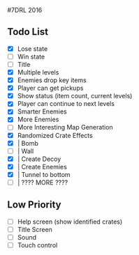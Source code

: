 #7DRL 2016

## Todo List

- [x] Lose state  
- [ ] Win state  
- [ ] Title  
- [x] Multiple levels  
- [x] Enemies drop key items  
- [x] Player can get pickups  
- [x] Show status (item count, current levels)  
- [x] Player can continue to next levels  
- [x] Smarter Enemies  
- [x] More Enemies  
- [ ] More Interesting Map Generation  
- [x] Randomized Crate Effects  
- [x] | Bomb  
- [ ] | Wall  
- [x] | Create Decoy  
- [x] | Create Enemies  
- [x] | Tunnel to bottom  
- [ ] | ???? MORE ???? 

## Low Priority

- [ ] Help screen (show identified crates)  
- [ ] Title Screen  
- [ ] Sound  
- [ ] Touch control  
